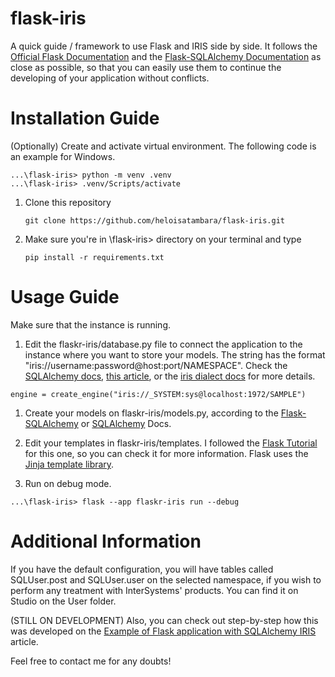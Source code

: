 # flask-iris
A quick guide / framework to use Flask and IRIS side by side.
It follows the [Official Flask Documentation](https://flask.palletsprojects.com/en/2.2.x/) and the [Flask-SQLAlchemy Documentation](https://flask-sqlalchemy.palletsprojects.com/en/3.0.x/) as close as possible, so that you can easily use them to continue the developing of your application without conflicts.

# Installation Guide
(Optionally) Create and activate virtual environment. The following code is an example for Windows.
```
...\flask-iris> python -m venv .venv
...\flask-iris> .venv/Scripts/activate
```

1. Clone this repository
   ```
   git clone https://github.com/heloisatambara/flask-iris.git
   ```

1. Make sure you're in \flask-iris> directory on your terminal and type
   ```
   pip install -r requirements.txt
   ```



# Usage Guide
Make sure that the instance is running.

1. Edit the flaskr-iris/database.py file to connect the application to the instance where you want to store your models. The string has the format "iris://username:password@host:port/NAMESPACE". Check the [SQLAlchemy docs](https://www.sqlalchemy.org/), [this article](https://community.intersystems.com/post/sqlalchemy-easiest-way-use-python-and-sql-iriss-databases), or the [iris dialect docs](https://github.com/caretdev/sqlalchemy-iris/blob/main/README.md) for more details.
```
engine = create_engine("iris://_SYSTEM:sys@localhost:1972/SAMPLE")
```
1. Create your models on flaskr-iris/models.py, according to the [Flask-SQLAlchemy](https://flask-sqlalchemy.palletsprojects.com/en/3.1.x/models/#defining-models) or [SQLAlchemy](https://docs.sqlalchemy.org/en/20/orm/declarative_tables.html) Docs.

1. Edit your templates in flaskr-iris/templates. I followed the [Flask Tutorial](https://flask.palletsprojects.com/en/2.3.x/tutorial/templates/) for this one, so you can check it for more information. Flask uses the [Jinja template library](https://jinja.palletsprojects.com/en/3.1.x/templates/).

1. Run on debug mode.
```
...\flask-iris> flask --app flaskr-iris run --debug
```

# Additional Information
If you have the default configuration, you will have tables called SQLUser.post and SQLUser.user on the selected namespace, if you wish to perform any treatment with InterSystems' products. You can find it on Studio on the User folder.

(STILL ON DEVELOPMENT) Also, you can check out step-by-step how this was developed on  the [Example of Flask application with SQLAlchemy IRIS](https://community.intersystems.com/post/example-of-flask-application-with-sqlalchemy-iris) article.

Feel free to contact me for any doubts!